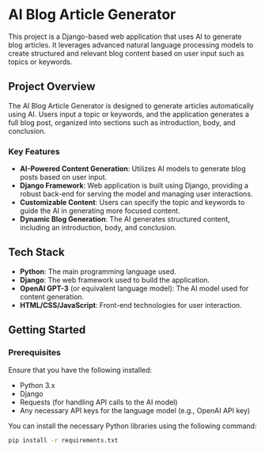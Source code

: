 # AI Blog Article Generator

This project is a Django-based web application that uses AI to generate blog articles. It leverages advanced natural language processing models to create structured and relevant blog content based on user input such as topics or keywords.

## Project Overview

The AI Blog Article Generator is designed to generate articles automatically using AI. Users input a topic or keywords, and the application generates a full blog post, organized into sections such as introduction, body, and conclusion.

### Key Features

- **AI-Powered Content Generation**: Utilizes AI models to generate blog posts based on user input.
- **Django Framework**: Web application is built using Django, providing a robust back-end for serving the model and managing user interactions.
- **Customizable Content**: Users can specify the topic and keywords to guide the AI in generating more focused content.
- **Dynamic Blog Generation**: The AI generates structured content, including an introduction, body, and conclusion.

## Tech Stack

- **Python**: The main programming language used.
- **Django**: The web framework used to build the application.
- **OpenAI GPT-3** (or equivalent language model): The AI model used for content generation.
- **HTML/CSS/JavaScript**: Front-end technologies for user interaction.

## Getting Started

### Prerequisites

Ensure that you have the following installed:

- Python 3.x
- Django
- Requests (for handling API calls to the AI model)
- Any necessary API keys for the language model (e.g., OpenAI API key)

You can install the necessary Python libraries using the following command:

```bash
pip install -r requirements.txt
